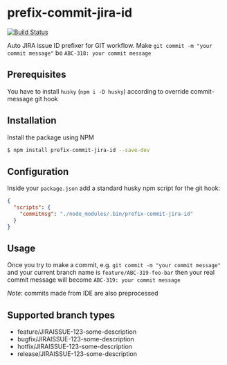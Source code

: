 prefix-commit-jira-id
=====================

[![Build Status](https://travis-ci.org/dmitry-mashkov/prefix-commit-jira-id.svg?branch=master)](https://travis-ci.org/dmitry-mashkov/prefix-commit-jira-id)

Auto JIRA issue ID prefixer for GIT workflow. Make `git commit -m "your commit message"` be `ABC-318: your commit message`

## Prerequisites

You have to install `husky` (`npm i -D husky`) according to override commit-message git hook 

## Installation

Install the package using NPM

```sh
$ npm install prefix-commit-jira-id --save-dev
```

## Configuration

Inside your `package.json` add a standard husky npm script for the git hook:

```json
{
  "scripts": {
    "commitmsg": "./node_modules/.bin/prefix-commit-jira-id"
  }
}
```

## Usage
Once you try to make a commit, e.g. `git commit -m "your commit message"` and your current branch name is `feature/ABC-319-foo-bar`
then your real commit message will become `ABC-319: your commit message`

*Note*: commits made from IDE are also preprocessed

## Supported branch types
* feature/JIRAISSUE-123-some-description
* bugfix/JIRAISSUE-123-some-description
* hotfix/JIRAISSUE-123-some-description
* release/JIRAISSUE-123-some-description